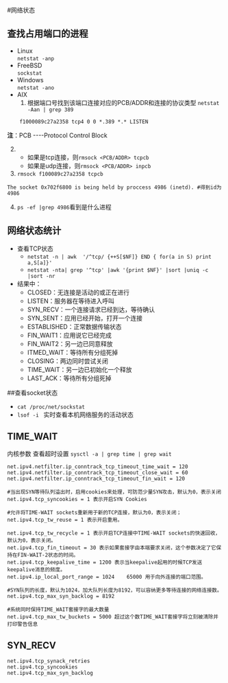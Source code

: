 #网络状态

## 查找占用端口的进程
* Linux    
`netstat -anp`
* FreeBSD  
`sockstat`  
* Windows   
`netstat -ano`
* AIX
   1. 根据端口号找到该端口连接对应的PCB/ADDR和连接的协议类型
   `netstat -Aan | grep 389`    
```
    f1000089c27a2358 tcp4 0 0 *.389 *.* LISTEN
```
**注**：PCB ----Protocol Control Block

   2. * 如果是tcp连接，则`rmsock <PCB/ADDR> tcpcb`
      * 如果是udp连接，则`rmsock <PCB/ADDR> inpcb `
   3. `rmsock f100089c27a2358 tcpcb`   
```
The socket 0x702f6800 is being held by proccess 4986 (inetd). #得到id为4986
```

   4. `ps -ef |grep 4986`看到是什么进程

## 网络状态统计
   * 查看TCP状态
      * `netstat -n | awk  '/^tcp/ {++S[$NF]} END { for(a in S) print a,S[a]}'`
      * `netstat -nta| grep '^tcp' |awk '{print $NF}' |sort |uniq -c |sort -nr`
   * 结果中：
       * CLOSED：无连接是活动的或正在进行
       * LISTEN：服务器在等待进入呼叫
       * SYN_RECV：一个连接请求已经到达，等待确认
       * SYN_SENT：应用已经开始，打开一个连接
       * ESTABLISHED：正常数据传输状态
       * FIN_WAIT1：应用说它已经完成
       * FIN_WAIT2：另一边已同意释放
       * ITMED_WAIT：等待所有分组死掉
       * CLOSING：两边同时尝试关闭
       * TIME_WAIT：另一边已初始化一个释放
       * LAST_ACK：等待所有分组死掉

##查看socket状态
   * `cat /proc/net/sockstat`
   * `lsof -i ` 实时查看本机网络服务的活动状态

## TIME_WAIT
内核参数 查看超时设置 `sysctl -a | grep time | grep wait`
```
net.ipv4.netfilter.ip_conntrack_tcp_timeout_time_wait = 120
net.ipv4.netfilter.ip_conntrack_tcp_timeout_close_wait = 60
net.ipv4.netfilter.ip_conntrack_tcp_timeout_fin_wait = 120

#当出现SYN等待队列溢出时，启用cookies来处理，可防范少量SYN攻击，默认为0，表示关闭
net.ipv4.tcp_syncookies = 1 表示开启SYN Cookies

#允许将TIME-WAIT sockets重新用于新的TCP连接，默认为0，表示关闭；
net.ipv4.tcp_tw_reuse = 1 表示开启重用。

net.ipv4.tcp_tw_recycle = 1 表示开启TCP连接中TIME-WAIT sockets的快速回收，默认为0，表示关闭。
net.ipv4.tcp_fin_timeout = 30 表示如果套接字由本端要求关闭，这个参数决定了它保持在FIN-WAIT-2状态的时间。
net.ipv4.tcp_keepalive_time = 1200 表示当keepalive起用的时候TCP发送keepalive消息的频度。
net.ipv4.ip_local_port_range = 1024    65000 用于向外连接的端口范围。

#SYN队列的长度，默认为1024，加大队列长度为8192，可以容纳更多等待连接的网络连接数。 
net.ipv4.tcp_max_syn_backlog = 8192

#系统同时保持TIME_WAIT套接字的最大数量
net.ipv4.tcp_max_tw_buckets = 5000 超过这个数TIME_WAIT套接字将立刻被清除并打印警告信息
```

## SYN_RECV
```
net.ipv4.tcp_synack_retries 
net.ipv4.tcp_syncookies 
net.ipv4.tcp_max_syn_backlog  
```